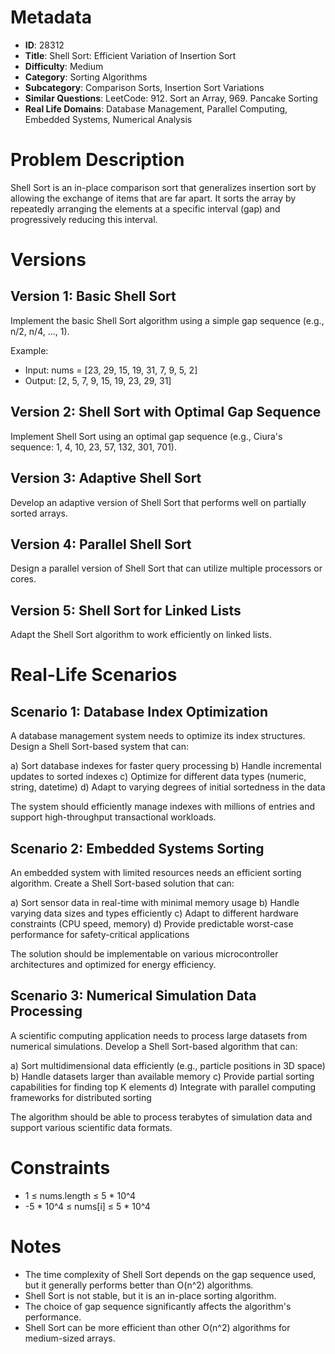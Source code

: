 # Metadata

- **ID**: 28312
- **Title**: Shell Sort: Efficient Variation of Insertion Sort
- **Difficulty**: Medium
- **Category**: Sorting Algorithms
- **Subcategory**: Comparison Sorts, Insertion Sort Variations
- **Similar Questions**: LeetCode: 912. Sort an Array, 969. Pancake Sorting
- **Real Life Domains**: Database Management, Parallel Computing, Embedded Systems, Numerical Analysis

# Problem Description

Shell Sort is an in-place comparison sort that generalizes insertion sort by allowing the exchange of items that are far apart. It sorts the array by repeatedly arranging the elements at a specific interval (gap) and progressively reducing this interval.

# Versions

## Version 1: Basic Shell Sort

Implement the basic Shell Sort algorithm using a simple gap sequence (e.g., n/2, n/4, ..., 1).

Example:
- Input: nums = [23, 29, 15, 19, 31, 7, 9, 5, 2]
- Output: [2, 5, 7, 9, 15, 19, 23, 29, 31]

## Version 2: Shell Sort with Optimal Gap Sequence

Implement Shell Sort using an optimal gap sequence (e.g., Ciura's sequence: 1, 4, 10, 23, 57, 132, 301, 701).

## Version 3: Adaptive Shell Sort

Develop an adaptive version of Shell Sort that performs well on partially sorted arrays.

## Version 4: Parallel Shell Sort

Design a parallel version of Shell Sort that can utilize multiple processors or cores.

## Version 5: Shell Sort for Linked Lists

Adapt the Shell Sort algorithm to work efficiently on linked lists.

# Real-Life Scenarios

## Scenario 1: Database Index Optimization

A database management system needs to optimize its index structures. Design a Shell Sort-based system that can:

a) Sort database indexes for faster query processing
b) Handle incremental updates to sorted indexes
c) Optimize for different data types (numeric, string, datetime)
d) Adapt to varying degrees of initial sortedness in the data

The system should efficiently manage indexes with millions of entries and support high-throughput transactional workloads.

## Scenario 2: Embedded Systems Sorting

An embedded system with limited resources needs an efficient sorting algorithm. Create a Shell Sort-based solution that can:

a) Sort sensor data in real-time with minimal memory usage
b) Handle varying data sizes and types efficiently
c) Adapt to different hardware constraints (CPU speed, memory)
d) Provide predictable worst-case performance for safety-critical applications

The solution should be implementable on various microcontroller architectures and optimized for energy efficiency.

## Scenario 3: Numerical Simulation Data Processing

A scientific computing application needs to process large datasets from numerical simulations. Develop a Shell Sort-based algorithm that can:

a) Sort multidimensional data efficiently (e.g., particle positions in 3D space)
b) Handle datasets larger than available memory
c) Provide partial sorting capabilities for finding top K elements
d) Integrate with parallel computing frameworks for distributed sorting

The algorithm should be able to process terabytes of simulation data and support various scientific data formats.

# Constraints

- 1 ≤ nums.length ≤ 5 * 10^4
- -5 * 10^4 ≤ nums[i] ≤ 5 * 10^4

# Notes

- The time complexity of Shell Sort depends on the gap sequence used, but it generally performs better than O(n^2) algorithms.
- Shell Sort is not stable, but it is an in-place sorting algorithm.
- The choice of gap sequence significantly affects the algorithm's performance.
- Shell Sort can be more efficient than other O(n^2) algorithms for medium-sized arrays.